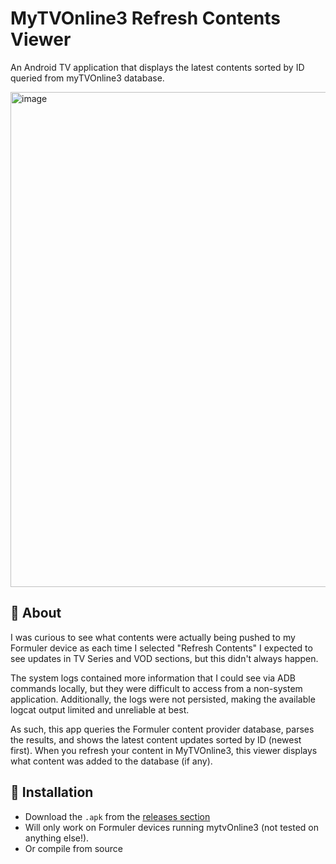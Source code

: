 # MyTVOnline3 Refresh Contents Viewer

An Android TV application that displays the latest contents sorted by ID queried from myTVOnline3 database.

<img width="1407" height="792" alt="image" src="https://github.com/user-attachments/assets/a8c714a7-1a35-4b18-8807-5e52df1b020d" />

## 📖 About

I was curious to see what contents were actually being pushed to my Formuler device as each time I selected "Refresh Contents" I expected to see updates in TV Series and VOD sections, but this didn't always happen.

The system logs contained more information that I could see via ADB commands locally, but they were difficult to access from a non-system application. Additionally, the logs were not persisted, making the available logcat output limited and unreliable at best.

As such, this app queries the Formuler content provider database, parses the results, and shows the latest content updates sorted by ID (newest first). When you refresh your content in MyTVOnline3, this viewer displays what content was added to the database (if any).


## 🚀 Installation

- Download the `.apk` from the [releases section](https://github.com/pxbt-dev/mytvOnline3-refresh-contents-viewer/releases) 
- Will only work on Formuler devices running mytvOnline3 (not tested on anything else!).
- Or compile from source
